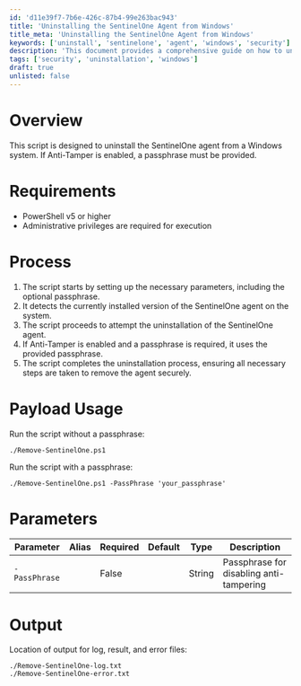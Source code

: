 ```yaml
---
id: 'd11e39f7-7b6e-426c-87b4-99e263bac943'
title: 'Uninstalling the SentinelOne Agent from Windows'
title_meta: 'Uninstalling the SentinelOne Agent from Windows'
keywords: ['uninstall', 'sentinelone', 'agent', 'windows', 'security']
description: 'This document provides a comprehensive guide on how to uninstall the SentinelOne agent from a Windows system, including requirements, process steps, and usage examples. It also addresses the need for a passphrase if Anti-Tamper is enabled during the uninstallation.'
tags: ['security', 'uninstallation', 'windows']
draft: true
unlisted: false
---
```


# Overview
This script is designed to uninstall the SentinelOne agent from a Windows system. If Anti-Tamper is enabled, a passphrase must be provided.

# Requirements
- PowerShell v5 or higher
- Administrative privileges are required for execution

# Process
1. The script starts by setting up the necessary parameters, including the optional passphrase.
2. It detects the currently installed version of the SentinelOne agent on the system.
3. The script proceeds to attempt the uninstallation of the SentinelOne agent.
4. If Anti-Tamper is enabled and a passphrase is required, it uses the provided passphrase.
5. The script completes the uninstallation process, ensuring all necessary steps are taken to remove the agent securely.

# Payload Usage
Run the script without a passphrase:
```
./Remove-SentinelOne.ps1
```
Run the script with a passphrase:
```
./Remove-SentinelOne.ps1 -PassPhrase 'your_passphrase'
```

# Parameters

| Parameter      | Alias | Required | Default | Type   | Description                            |
|----------------|-------|----------|---------|--------|----------------------------------------|
| `-PassPhrase`  |       | False    |         | String | Passphrase for disabling anti-tampering |

# Output
Location of output for log, result, and error files:
```
./Remove-SentinelOne-log.txt
./Remove-SentinelOne-error.txt
```

